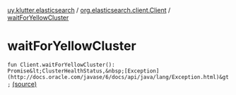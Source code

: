 [uy.klutter.elasticsearch](../index.md) / [org.elasticsearch.client.Client](index.md) / [waitForYellowCluster](.)


# waitForYellowCluster
`fun Client.waitForYellowCluster(): Promise&lt;ClusterHealthStatus,&nbsp;[Exception](http://docs.oracle.com/javase/6/docs/api/java/lang/Exception.html)&gt;` [(source)](https://github.com/kohesive/klutter/blob/master/elasticsearch-jdk7/src/main/kotlin/uy/klutter/elasticsearch/Client.kt#L122)


